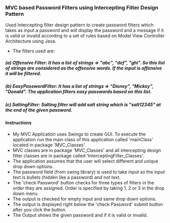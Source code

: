 ### MVC based Password Filters using Intercepting Filter Design Pattern

Used Intercepting filter design pattern to create password filters which takes as input a password and will display the password and a message if it is valid or invalid according to a set of rules based on Model View Controller Architecture using Java.

* The filters used are: 

##### (a) Offensive Filter: It has a list of strings => "abc", "def", "ghi". So this list of strings are considered as the offensive words. If the input is offensive it will be filtered.
 
##### (b)	EasyPasswordFilter: It has a list of strings => "Disney", "Mickey", "Donald". The application filters easy passwords based on this list.
 
##### (c) SaltingFilter: Salting filter will add salt string which is "salt12345" at the end of the given password.


#### Instructions

* My MVC Application uses Swings to create GUI. To execute the application run the main class of this application called 'mainClass' located in package 'MVC_Classes'. 
* MVC classes are in package 'MVC_Classes' and all intercepting design filter classes are in package called 'InterceptingFilter_Classes'.
* The application assumes that the user will select different and unique drop down options.
* The password field (from swing library) is used to take input so the input text is bullets (hidden like a password) and not text.
* The 'check Password' button checks for three types of filters in the order they are assigned. Order is specified by taking 1, 2 or 3 in the drop down menu.
* The output is checked for empty input and same drop down options.
* The output is displayed right below the 'check Password' submit button after you click the button. 
* The Output shows the given password and if it is valid or invalid. 

